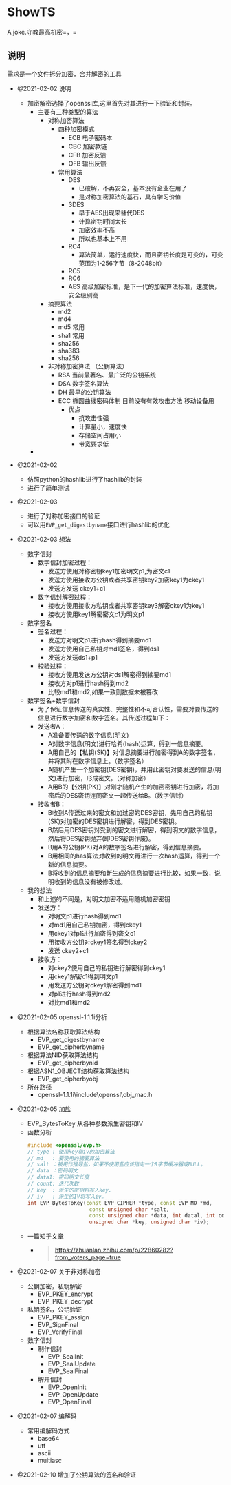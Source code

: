 # ShowTS
A joke.守教最高机密=，=

## 说明
需求是一个文件拆分加密，合并解密的工具


- @2021-02-02 说明
    - 加密解密选择了openssl库,这里首先对其进行一下验证和封装。
        - 主要有三种类型的算法
            - 对称加密算法
                - 四种加密模式
                    - ECB 电子密码本
                    - CBC 加密款链
                    - CFB 加密反馈
                    - OFB 输出反馈
                - 常用算法
                    - DES
                        - 已破解，不再安全，基本没有企业在用了
                        - 是对称加密算法的基石，具有学习价值
                    - 3DES
                        - 早于AES出现来替代DES
                        - 计算密钥时间太长
                        - 加密效率不高
                        - 所以也基本上不用
                    - RC4
                        - 算法简单，运行速度快，而且密钥长度是可变的，可变范围为1-256字节（8-2048bit）
                    - RC5
                    - RC6
                    - AES 高级加密标准，是下一代的加密算法标准，速度快，安全级别高
            - 摘要算法
                - md2
                - md4
                - md5  常用
                - sha1 常用
                - sha256
                - sha383
                - sha256
            - 非对称加密算法 （公钥算法）
                - RSA 当前最著名、最广泛的公钥系统
                - DSA 数字签名算法
                - DH 最早的公钥算法
                - ECC 椭圆曲线密码体制 目前没有有效攻击方法 移动设备用
                    - 优点
                        - 抗攻击性强
                        - 计算量小，速度快
                        - 存储空间占用小
                        - 带宽要求低
        - 
- @2021-02-02
    - 仿照python的hashlib进行了hashlib的封装
    - 进行了简单测试
- @2021-02-03
    - 进行了对称加密接口的验证
    - 可以用`EVP_get_digestbyname`接口进行hashlib的优化
- @2021-02-03 想法
    - 数字信封
        - 数字信封加密过程：
            - 发送方使用对称密钥key1加密明文p1,为密文c1
            - 发送方使用接收方公钥或者共享密钥key2加密key1为ckey1
            - 发送方发送 ckey1+c1
        - 数字信封解密过程：
            - 接收方使用接收方私钥或者共享密钥key3解密ckey1为key1
            - 接收方使用key1解密密文c1为明文p1
    - 数字签名
        - 签名过程：
            - 发送方对明文p1进行hash得到摘要md1
            - 发送方使用自己私钥对md1签名，得到ds1
            - 发送方发送ds1+p1
        - 校验过程：
            - 接收方使用发送方公钥对ds1解密得到摘要md1
            - 接收方对p1进行hash得到md2
            - 比较md1和md2,如果一致则数据未被篡改
    - 数字签名+数字信封
        - 为了保证信息传送的真实性、完整性和不可否认性，需要对要传送的信息进行数字加密和数字签名。其传送过程如下：
        - 发送者A：
            - A准备要传送的数字信息(明文)
            - A对数字信息(明文)进行哈希(hash)运算，得到一信息摘要。
            - A用自己的【私钥(SK)】对信息摘要进行加密得到A的数字签名，并将其附在数字信息上。（数字签名）
            - A随机产生一个加密钥(DES密钥)，并用此密钥对要发送的信息(明文)进行加密，形成密文。（对称加密）
            - A用B的【公钥(PK)】对刚才随机产生的加密密钥进行加密，将加密后的DES密钥连同密文一起传送给B。（数字信封）
        - 接收者B：
            - B收到A传送过来的密文和加过密的DES密钥，先用自己的私钥(SK)对加密的DES密钥进行解密，得到DES密钥。
            - B然后用DES密钥对受到的密文进行解密，得到明文的数字信息，然后将DES密钥抛弃(即DES密钥作废)。
            - B用A的公钥(PK)对A的数字签名进行解密，得到信息摘要。
            - B用相同的has算法对收到的明文再进行一次hash运算，得到一个新的信息摘要。
            - B将收到的信息摘要和新生成的信息摘要进行比较，如果一致，说明收到的信息没有被修改过。
    - 我的想法
        - 和上述的不同是，对明文加密不适用随机加密密钥
        - 发送方：
            - 对明文p1进行hash得到md1
            - 对md1用自己私钥加密，得到ckey1
            - 用ckey1对p1进行加密得到密文c1
            - 用接收方公钥对ckey1签名得到ckey2
            - 发送 ckey2+c1
        - 接收方：
            - 对ckey2使用自己的私钥进行解密得到ckey1
            - 用ckey1解密c1得到明文p1
            - 用发送方公钥对ckey1解密得到md1
            - 对p1进行hash得到md2
            - 对比md1和md2
- @2021-02-05 openssl-1.1.1i分析
    - 根据算法名称获取算法结构
        - EVP_get_digestbyname
        - EVP_get_cipherbyname
    - 根据算法NID获取算法结构
        - EVP_get_cipherbynid
    - 根据ASN1_OBJECT结构获取算法结构
        - EVP_get_cipherbyobj
    - 所在路径
        - openssl-1.1.1i\include\openssl\obj_mac.h
- @2021-02-05 加盐
    - EVP_BytesToKey 从各种参数派生密钥和IV
    -  函数分析 
        ```c++
        #include <openssl/evp.h>
        // type : 使用key和iv的加密算法
        // md   : 要使用的摘要算法
        // salt ：被用作推导盐，如果不使用盐应该指向一个8字节缓冲器或NULL。
        // data ：密码明文
        // data1: 密码明文长度
        // count: 迭代次数
        // key  : 派生的密钥将写入key.
        // iv   : 派生的IV将写入iv。
        int EVP_BytesToKey(const EVP_CIPHER *type, const EVP_MD *md,
                            const unsigned char *salt,
                            const unsigned char *data, int datal, int count,
                            unsigned char *key, unsigned char *iv);
        ```
    - 一篇知乎文章
        - >https://zhuanlan.zhihu.com/p/22860282?from_voters_page=true

- @2021-02-07 关于非对称加密
    - 公钥加密，私钥解密
        - EVP_PKEY_encrypt
        - EVP_PKEY_decrypt
    - 私钥签名，公钥验证
        - EVP_PKEY_assign
        - EVP_SignFinal
        - EVP_VerifyFinal
    - 数字信封
        - 制作信封
            - EVP_SealInit
            - EVP_SealUpdate
            - EVP_SealFinal
        - 解开信封
            - EVP_OpenInit
            - EVP_OpenUpdate
            - EVP_OpenFinal
- @2021-02-07 编解码
    - 常用编解码方式
        - base64
        - utf
        - ascii
        - multiasc
- @2021-02-10 增加了公钥算法的签名和验证

        